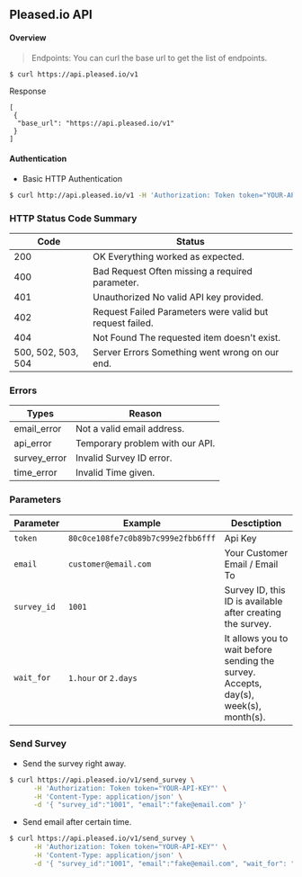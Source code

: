 Pleased.io API
---
#### Overview
> Endpoints: You can curl the base url to get the list of endpoints.

`$ curl https://api.pleased.io/v1`

Response

	[
  	 {
      "base_url": "https://api.pleased.io/v1"
  	 }
	]

#### Authentication
- Basic HTTP Authentication

```bash
$ curl http://api.pleased.io/v1 -H 'Authorization: Token token="YOUR-API-KEY"'
```


### HTTP Status Code Summary

Code | Status
----------------------------- | --------------------------------------
200 | OK	Everything worked as expected.
400 | Bad Request	Often missing a required parameter.
401 | Unauthorized	No valid API key provided.
402 | Request Failed	Parameters were valid but request failed.
404 | Not Found	The requested item doesn't exist.
500, 502, 503, 504 | Server Errors	Something went wrong on our end.



### Errors

Types | Reason
----------------------------- | --------------------------------------
email_error | Not a valid email address.
api_error | Temporary problem with our API.
survey_error | Invalid Survey ID error.
time_error | Invalid Time given.



### Parameters

Parameter | Example | Desctiption
--------- | ------- | ------------
`token` | `80c0ce108fe7c0b89b7c999e2fbb6fff` | Api Key
`email` | `customer@email.com` | Your Customer Email / Email To
`survey_id`| `1001` | Survey ID, this ID is available after creating the survey.
`wait_for` | `1.hour` or `2.days` | It allows you to wait before sending the survey. Accepts, day(s), week(s), month(s).




### Send Survey
- Send the survey right away.

```bash
$ curl https://api.pleased.io/v1/send_survey \
      -H 'Authorization: Token token="YOUR-API-KEY"' \
      -H 'Content-Type: application/json' \
      -d '{ "survey_id":"1001", "email":"fake@email.com" }'
```

- Send email after certain time.

```bash
$ curl https://api.pleased.io/v1/send_survey \
      -H 'Authorization: Token token="YOUR-API-KEY"' \
      -H 'Content-Type: application/json' \
      -d '{ "survey_id":"1001", "email":"fake@email.com", "wait_for": "2.hours" }'
```
